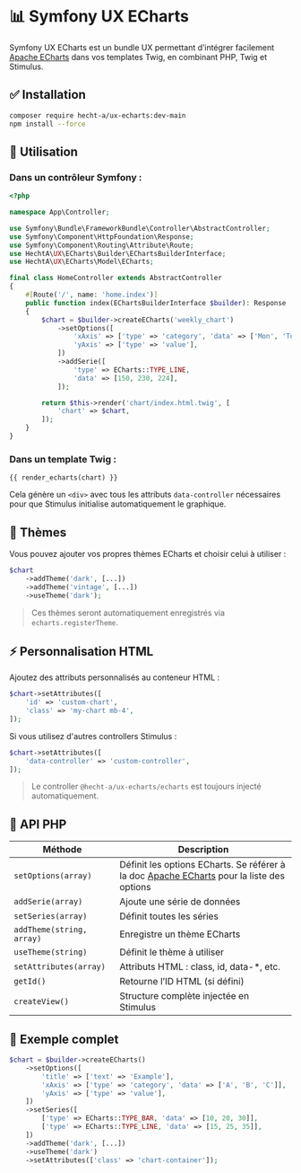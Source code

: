 # 📊 Symfony UX ECharts

Symfony UX ECharts est un bundle UX permettant d’intégrer facilement [Apache ECharts](https://echarts.apache.org/) dans
vos templates Twig, en combinant PHP, Twig et Stimulus.

## ✅ Installation

```bash
composer require hecht-a/ux-echarts:dev-main
npm install --force
```

## 🚀 Utilisation

### Dans un contrôleur Symfony :

```php
<?php

namespace App\Controller;

use Symfony\Bundle\FrameworkBundle\Controller\AbstractController;
use Symfony\Component\HttpFoundation\Response;
use Symfony\Component\Routing\Attribute\Route;
use HechtA\UX\ECharts\Builder\EChartsBuilderInterface;
use HechtA\UX\ECharts\Model\ECharts;

final class HomeController extends AbstractController
{
    #[Route('/', name: 'home.index')]
    public function index(EChartsBuilderInterface $builder): Response
    {
        $chart = $builder->createECharts('weekly_chart')
            ->setOptions([
                'xAxis' => ['type' => 'category', 'data' => ['Mon', 'Tue', 'Wed']],
                'yAxis' => ['type' => 'value'],
            ])
            ->addSerie([
                'type' => ECharts::TYPE_LINE,
                'data' => [150, 230, 224],
            ]);

        return $this->render('chart/index.html.twig', [
            'chart' => $chart,
        ]);
    }
}

```

### Dans un template Twig :

```twig
{{ render_echarts(chart) }}
```

Cela génère un `<div>` avec tous les attributs `data-controller` nécessaires pour que Stimulus initialise
automatiquement le graphique.

## 🎨 Thèmes

Vous pouvez ajouter vos propres thèmes ECharts et choisir celui à utiliser :

```php
$chart
    ->addTheme('dark', [...])
    ->addTheme('vintage', [...])
    ->useTheme('dark');
```

> Ces thèmes seront automatiquement enregistrés via `echarts.registerTheme`.

## ⚡ Personnalisation HTML

Ajoutez des attributs personnalisés au conteneur HTML :

```php
$chart->setAttributes([
    'id' => 'custom-chart',
    'class' => 'my-chart mb-4',
]);
```

Si vous utilisez d'autres controllers Stimulus :

```php
$chart->setAttributes([
    'data-controller' => 'custom-controller',
]);
```

> Le controller `@hecht-a/ux-echarts/echarts` est toujours injecté automatiquement.

## 🧩 API PHP

| Méthode                   | Description                                                                            |
|---------------------------|----------------------------------------------------------------------------------------|
| `setOptions(array)`       | Définit les options ECharts. Se référer à la doc [Apache ECharts](https://echarts.apache.org/en/option.html) pour la liste des options |
| `addSerie(array)`         | Ajoute une série de données                                                            |
| `setSeries(array)`        | Définit toutes les séries                                                              |
| `addTheme(string, array)` | Enregistre un thème ECharts                                                            |
| `useTheme(string)`        | Définit le thème à utiliser                                                            |
| `setAttributes(array)`    | Attributs HTML : class, id, data-*, etc.                                               |
| `getId()`                 | Retourne l’ID HTML (si défini)                                                         |
| `createView()`            | Structure complète injectée en Stimulus                                                |

## 🧪 Exemple complet

```php
$chart = $builder->createECharts()
    ->setOptions([
        'title' => ['text' => 'Example'],
        'xAxis' => ['type' => 'category', 'data' => ['A', 'B', 'C']],
        'yAxis' => ['type' => 'value'],
    ])
    ->setSeries([
        ['type' => ECharts::TYPE_BAR, 'data' => [10, 20, 30]],
        ['type' => ECharts::TYPE_LINE, 'data' => [15, 25, 35]],
    ])
    ->addTheme('dark', [...])
    ->useTheme('dark')
    ->setAttributes(['class' => 'chart-container']);
```